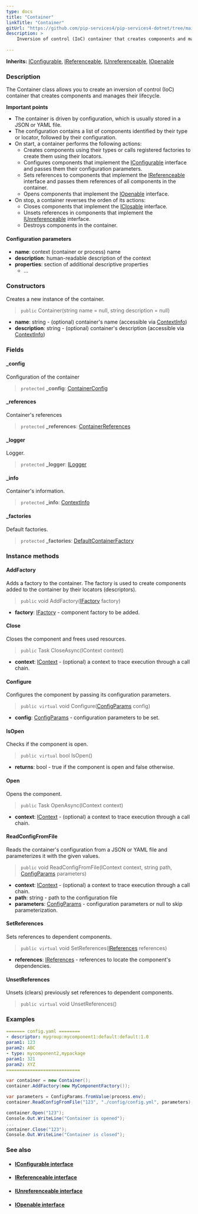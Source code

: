 ```yaml
---
type: docs
title: "Container"
linkTitle: "Container"
gitUrl: "https://github.com/pip-services4/pip-services4-dotnet/tree/main/pip-services4-container-dotnet"
description: >
    Inversion of control (IoC) container that creates components and manages their lifecycle.
 
---
```


**Inherits:** [IConfigurable](../../../components/config/iconfigurable),  [IReferenceable](../../../components/refer/ireferenceable),  [IUnreferenceable](../../../components/refer/iunreferenceable), [IOpenable](../../../components/run/iopenable)

### Description

The Container class allows you to create an inversion of control (IoC) container that creates components and manages their lifecycle.

**Important points**

- The container is driven by configuration, which is usually stored in a JSON or YAML file.
- The configuration contains a list of components identified by their type or locator, followed by their configuration.
- On start, a container performs the following actions:
    - Creates components using their types or calls registered factories to create them using their locators.
    - Configures components that implement the [IConfigurable](../../../components/config/iconfigurable) interface and passes them their configuration parameters.
    - Sets references to components that implement the [IReferenceable](../../../components/refer/ireferenceable) interface and passes them references of all components in the container.
    - Opens components that implement the [IOpenable](../../../components/run/iopenable) interface.
- On stop, a container reverses the orden of its actions:
    - Closes components that implement the [IClosable](../../../components/run/iclosable) interface.
    - Unsets references in components that implement the [IUnreferenceable](../../../components/refer/iunreferenceable) interface.
    - Destroys components in the container.

#### Configuration parameters

- **name**: context (container or process) name
- **description**: human-readable description of the context
- **properties**: section of additional descriptive properties
    - ...



### Constructors
Creates a new instance of the container.  

> `public` Container(string name = null, string description = null) 

- **name**: string - (optional) container's name (accessible via [ContextInfo](../../../components/context/context_info))
- **description**: string - (optional) container's description (accessible via [ContextInfo](../../../components/context/context_info))

### Fields

<span class="hide-title-link">

#### _config
Configuration of the container
> `protected` **_config**: [ContainerConfig](../../config/container_config)

#### _references
Container's references
> `protected` **_references**: [ContainerReferences](../../refer/container_references)

#### _logger
Logger.
> `protected` **_logger**: [ILogger](../../../observability/log/ilogger)

#### _info
Container's information.
> `protected` **_info**: [ContextInfo](../../../components/context/context_info)

#### _factories
Default factories.
> `protected` **_factories**: [DefaultContainerFactory](../../build/default_container_factory)

</span>

### Instance methods

#### AddFactory
Adds a factory to the container. The factory is used to create components          
added to the container by their locators (descriptors).

> `public` void AddFactory([IFactory](../../../components/build/ifactory) factory)

- **factory**: [IFactory](../../../components/build/ifactory) - component factory to be added.

#### Close
Closes the component and frees used resources.

> `public` Task CloseAsync(IContext context)

- **context**: [IContext](../../../components/context/icontext) - (optional) a context to trace execution through a call chain.


#### Configure
Configures the component by passing its configuration parameters.

> `public virtual` void Configure([ConfigParams](../../../components/config/config_params) config)

- **config**: [ConfigParams](../../../components/config/config_params) - configuration parameters to be set.


#### IsOpen
Checks if the component is open.

> `public virtual` bool IsOpen()

- **returns**: bool - true if the component is open and false otherwise.


#### Open
Opens the component.

> `public` Task OpenAsync(IContext context)

- **context**: [IContext](../../../components/context/icontext) - (optional) a context to trace execution through a call chain.


#### ReadConfigFromFile
Reads the container's configuration from a JSON or YAML file and parameterizes it with the given values.

> `public` void ReadConfigFromFile(IContext context, string path, [ConfigParams](../../../components/config/config_params) parameters)

- **context**: [IContext](../../../components/context/icontext) - (optional) a context to trace execution through a call chain.
- **path**: string - path to the configuration file
- **parameters**: [ConfigParams](../../../components/config/config_params) - configuration parameters or null to skip parameterization.


#### SetReferences
Sets references to dependent components.

> `public virtual` void SetReferences([IReferences](../../../components/refer/ireferences) references)

- **references**: [IReferences](../../../components/refer/ireferences) - references to locate the component's dependencies.


#### UnsetReferences
Unsets (clears) previously set references to dependent components.

> `public virtual` void UnsetReferences()

### Examples

```yaml
======= config.yaml ========
- descriptor: mygroup:mycomponent1:default:default:1.0
param1: 123
param2: ABC
- type: mycomponent2,mypackage
param1: 321
param2: XYZ
============================
```

```cs
var container = new Container();
container.AddFactory(new MyComponentFactory());

var parameters = ConfigParams.fromValue(process.env);
container.ReadConfigFromFile("123", "./config/config.yml", parameters);

container.Open("123");
Console.Out.WriteLine("Container is opened");
...
container.Close("123");
Console.Out.WriteLine("Container is closed");
```

### See also
- #### [IConfigurable interface](../../../components/config/iconfigurable)
- #### [IReferenceable interface](../../../components/refer/ireferenceable)
- #### [IUnreferenceable interface](../../../components/refer/iunreferenceable)
- #### [IOpenable interface](../../../components/run/iopenable)


